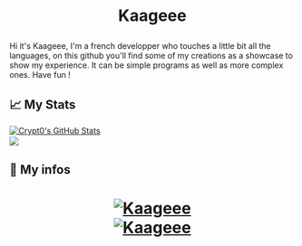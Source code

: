<h1 align="center">

Kaageee
</h1>

Hi it's Kaageee, I'm a french developper who touches a little bit all the languages, on this github you'll find some of my creations as a showcase to show my experience. It can be simple programs as well as more complex ones. Have fun !
<br>

## 📈 My Stats

<a href="https://github.com/Kaageee">
  <img align="center" src="https://github-readme-stats.vercel.app/api?username=Kaageee&show_icons=true&line_height=27&count_private=true&title_color=ffffff&text_color=c9cacc&icon_color=ffff00&bg_color=1d1f21" alt="Crypt0's GitHub Stats" />
</a>
<br>
<a href="https://github.com/Kaageee">
  <img align="center" src="https://github-readme-streak-stats.herokuapp.com?user=Kaageee&theme=dark&background=1D1F21" />
<a/>
<br>

## 🔧 My infos 
<h1 align="center">
	<a href="https://github.com/Kaageee">
		<img src="http://image.noelshack.com/fichiers/2021/23/5/1623413468-profile.png" alt="Kaageee" />
	</a>
	<a href="https://github.com/Kaageee">
	<br>
	<img src="https://komarev.com/ghpvc/?username=Kaageee" alt="Kaageee" />
	</a>
</h1>






